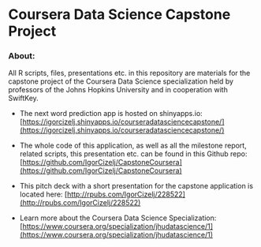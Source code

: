 # Coursera Data Science Capstone Project

### About:
All R scripts, files, presentations etc. in this repository are materials for the capstone project of the Coursera Data Science specialization held by professors of the Johns Hopkins University and in cooperation with SwiftKey.


* The next word prediction app is hosted on shinyapps.io: 
[https://igorcizelj.shinyapps.io/courseradatasciencecapstone/](https://igorcizelj.shinyapps.io/courseradatasciencecapstone/)

* The whole code of this application, as well as all the milestone report, related scripts, this presentation  etc. can be found in this Github repo: 
[https://github.com/IgorCizelj/CapstoneCoursera](https://github.com/IgorCizelj/CapstoneCoursera)

* This pitch deck with a short presentation for the capstone application is located here: 
[http://rpubs.com/IgorCizelj/228522](http://rpubs.com/IgorCizelj/228522)

* Learn more about the Coursera Data Science Specialization: [https://www.coursera.org/specialization/jhudatascience/1](https://www.coursera.org/specialization/jhudatascience/1)
